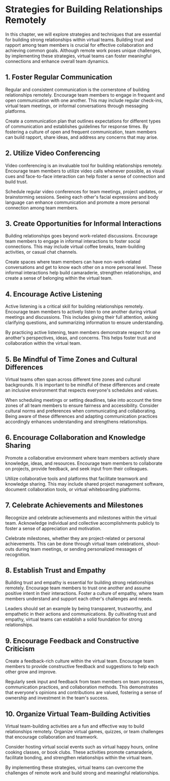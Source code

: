 # Strategies for Building Relationships Remotely

In this chapter, we will explore strategies and techniques that are essential for building strong relationships within virtual teams. Building trust and rapport among team members is crucial for effective collaboration and achieving common goals. Although remote work poses unique challenges, by implementing these strategies, virtual teams can foster meaningful connections and enhance overall team dynamics.

## 1\. Foster Regular Communication

Regular and consistent communication is the cornerstone of building relationships remotely. Encourage team members to engage in frequent and open communication with one another. This may include regular check-ins, virtual team meetings, or informal conversations through messaging platforms.

Create a communication plan that outlines expectations for different types of communication and establishes guidelines for response times. By fostering a culture of open and frequent communication, team members can build rapport, share ideas, and address any concerns that may arise.

## 2\. Utilize Video Conferencing

Video conferencing is an invaluable tool for building relationships remotely. Encourage team members to utilize video calls whenever possible, as visual cues and face-to-face interaction can help foster a sense of connection and build trust.

Schedule regular video conferences for team meetings, project updates, or brainstorming sessions. Seeing each other's facial expressions and body language can enhance communication and promote a more personal connection among team members.

## 3\. Create Opportunities for Informal Interactions

Building relationships goes beyond work-related discussions. Encourage team members to engage in informal interactions to foster social connections. This may include virtual coffee breaks, team-building activities, or casual chat channels.

Create spaces where team members can have non-work-related conversations and get to know each other on a more personal level. These informal interactions help build camaraderie, strengthen relationships, and create a sense of belonging within the virtual team.

## 4\. Encourage Active Listening

Active listening is a critical skill for building relationships remotely. Encourage team members to actively listen to one another during virtual meetings and discussions. This includes giving their full attention, asking clarifying questions, and summarizing information to ensure understanding.

By practicing active listening, team members demonstrate respect for one another's perspectives, ideas, and concerns. This helps foster trust and collaboration within the virtual team.

## 5\. Be Mindful of Time Zones and Cultural Differences

Virtual teams often span across different time zones and cultural backgrounds. It is important to be mindful of these differences and create an inclusive environment that respects everyone's schedules and values.

When scheduling meetings or setting deadlines, take into account the time zones of all team members to ensure fairness and accessibility. Consider cultural norms and preferences when communicating and collaborating. Being aware of these differences and adapting communication practices accordingly enhances understanding and strengthens relationships.

## 6\. Encourage Collaboration and Knowledge Sharing

Promote a collaborative environment where team members actively share knowledge, ideas, and resources. Encourage team members to collaborate on projects, provide feedback, and seek input from their colleagues.

Utilize collaborative tools and platforms that facilitate teamwork and knowledge sharing. This may include shared project management software, document collaboration tools, or virtual whiteboarding platforms.

## 7\. Celebrate Achievements and Milestones

Recognize and celebrate achievements and milestones within the virtual team. Acknowledge individual and collective accomplishments publicly to foster a sense of appreciation and motivation.

Celebrate milestones, whether they are project-related or personal achievements. This can be done through virtual team celebrations, shout-outs during team meetings, or sending personalized messages of recognition.

## 8\. Establish Trust and Empathy

Building trust and empathy is essential for building strong relationships remotely. Encourage team members to trust one another and assume positive intent in their interactions. Foster a culture of empathy, where team members understand and support each other's challenges and needs.

Leaders should set an example by being transparent, trustworthy, and empathetic in their actions and communications. By cultivating trust and empathy, virtual teams can establish a solid foundation for strong relationships.

## 9\. Encourage Feedback and Constructive Criticism

Create a feedback-rich culture within the virtual team. Encourage team members to provide constructive feedback and suggestions to help each other grow and improve.

Regularly seek input and feedback from team members on team processes, communication practices, and collaboration methods. This demonstrates that everyone's opinions and contributions are valued, fostering a sense of ownership and investment in the team's success.

## 10\. Organize Virtual Team-Building Activities

Virtual team-building activities are a fun and effective way to build relationships remotely. Organize virtual games, quizzes, or team challenges that encourage collaboration and teamwork.

Consider hosting virtual social events such as virtual happy hours, online cooking classes, or book clubs. These activities promote camaraderie, facilitate bonding, and strengthen relationships within the virtual team.

By implementing these strategies, virtual teams can overcome the challenges of remote work and build strong and meaningful relationships.

